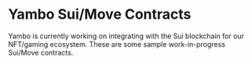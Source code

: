 # Yambo Sui/Move Contracts

Yambo is currently working on integrating with the Sui blockchain for our NFT/gaming ecosystem. These are some sample work-in-progress Sui/Move contracts.